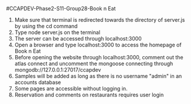 #CCAPDEV-Phase2-S11-Group28-Book n Eat
1. Make sure that terminal is redirected towards the directory of server.js by using the cd command
2. Type node server.js on the terminal
3. The server can be accessed through localhost:3000
4. Open a browser and type localhost:3000 to access the homepage of Book n Eat
5. Before opening the website through localhost:3000, comment out the atlas connect and uncomment the mongoose connecting through mongodb://127.0.0.1:27017/ccapdev
6. Samples will be added as long as there is no username "admin" in an accounts database
7. Some pages are accessible without logging in.
8. Reservation and comments on restaurants requires user login